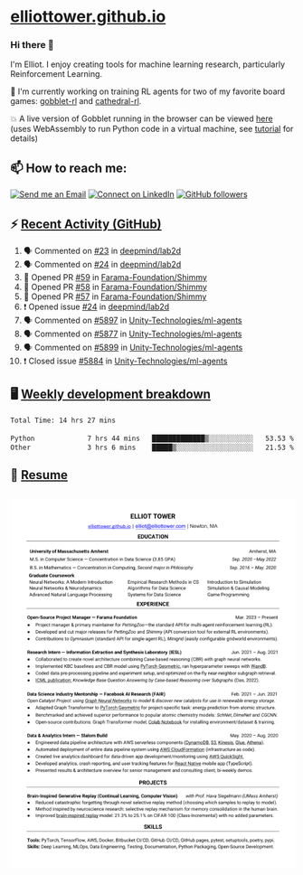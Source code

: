 # [elliottower.github.io](https://github.com/elliottower/elliottower.github.io)

### Hi there 👋

I'm Elliot. I enjoy creating tools for machine learning research, particularly Reinforcement Learning. 

🚀 I'm currently working on training RL agents for two of my favorite board games: [gobblet-rl](https://github.com/elliottower/gobblet-rl) and [cathedral-rl](https://github.com/elliottower/cathedral-rl). 

💥 A live version of Gobblet running in the browser can be viewed [here](https://elliottower.github.io/gobblet-rl/) (uses WebAssembly to run Python code in a virtual machine, see [tutorial](https://github.com/elliottower/gobblet-rl/blob/main/tutorials/WebAssembly/web_assembly.md) for details)


## 📫 How to reach me:

 [![Send me an Email](https://img.shields.io/badge/email-elliot%40elliottower.com-blue)](mailto:elliot@elliottower.com)
 [![Connect on LinkedIn](https://img.shields.io/badge/--linkedin?label=LinkedIn&logo=LinkedIn&style=social)](https://www.linkedin.com/in/elliot-tower)
 [![GitHub followers](https://img.shields.io/github/followers/elliottower?style=social)](https://github.com/elliottower/)
 

## ⚡ [Recent Activity (GitHub)](https://github.com/elliottower)

<!--START_SECTION:activity-->
1. 🗣 Commented on [#23](https://github.com/deepmind/lab2d/issues/23) in [deepmind/lab2d](https://github.com/deepmind/lab2d)
2. 🗣 Commented on [#24](https://github.com/deepmind/lab2d/issues/24) in [deepmind/lab2d](https://github.com/deepmind/lab2d)
3. 💪 Opened PR [#59](https://github.com/Farama-Foundation/Shimmy/pull/59) in [Farama-Foundation/Shimmy](https://github.com/Farama-Foundation/Shimmy)
4. 💪 Opened PR [#58](https://github.com/Farama-Foundation/Shimmy/pull/58) in [Farama-Foundation/Shimmy](https://github.com/Farama-Foundation/Shimmy)
5. 💪 Opened PR [#57](https://github.com/Farama-Foundation/Shimmy/pull/57) in [Farama-Foundation/Shimmy](https://github.com/Farama-Foundation/Shimmy)
6. ❗️ Opened issue [#24](https://github.com/deepmind/lab2d/issues/24) in [deepmind/lab2d](https://github.com/deepmind/lab2d)
7. 🗣 Commented on [#5897](https://github.com/Unity-Technologies/ml-agents/issues/5897) in [Unity-Technologies/ml-agents](https://github.com/Unity-Technologies/ml-agents)
8. 🗣 Commented on [#5877](https://github.com/Unity-Technologies/ml-agents/issues/5877) in [Unity-Technologies/ml-agents](https://github.com/Unity-Technologies/ml-agents)
9. 🗣 Commented on [#5899](https://github.com/Unity-Technologies/ml-agents/issues/5899) in [Unity-Technologies/ml-agents](https://github.com/Unity-Technologies/ml-agents)
10. ❗️ Closed issue [#5884](https://github.com/Unity-Technologies/ml-agents/issues/5884) in [Unity-Technologies/ml-agents](https://github.com/Unity-Technologies/ml-agents)
<!--END_SECTION:activity-->


## 🖥️ [Weekly development breakdown](https://wakatime.com/@elliottower)
<!--START_SECTION:waka-->

```text
Total Time: 14 hrs 27 mins

Python             7 hrs 44 mins   █████████████▒░░░░░░░░░░░   53.53 %
Other              3 hrs 6 mins    █████▒░░░░░░░░░░░░░░░░░░░   21.53 %
```

<!--END_SECTION:waka-->


## 📄 [Resume](https://elliottower.github.io/src/pdf/resume.pdf)

<!-- PDF-TO-MARKDOWN:START -->
![Page 1](src/png/page1.png "Page 1")
---
<!-- PDF-TO-MARKDOWN:END -->
